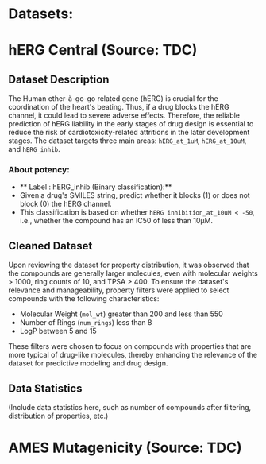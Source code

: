 # Datasets:

# hERG Central (Source: TDC)

## Dataset Description
The Human ether-à-go-go related gene (hERG) is crucial for the coordination of the heart's beating. 
Thus, if a drug blocks the hERG channel, it could lead to severe adverse effects. 
Therefore, the reliable prediction of hERG liability in the early stages of drug design is essential to reduce the risk of cardiotoxicity-related attritions in the later development stages. 
The dataset targets three main areas: `hERG_at_1uM`, `hERG_at_10uM`, and `hERG_inhib`.

### About potency:

- ** Label : hERG_inhib (Binary classification):**
- Given a drug's SMILES string, predict whether it blocks (1) or does not block (0) the hERG channel.
- This classification is based on whether `hERG inhibition_at_10uM < -50`, i.e., whether the compound has an IC50 of less than 10µM.

## Cleaned Dataset
Upon reviewing the dataset for property distribution, it was observed that the compounds are generally larger molecules, even with molecular weights > 1000, ring counts of 10, and TPSA > 400. To ensure the dataset's relevance and manageability, property filters were applied to select compounds with the following characteristics:
- Molecular Weight (`mol_wt`) greater than 200 and less than 550
- Number of Rings (`num_rings`) less than 8
- LogP between 5 and 15

These filters were chosen to focus on compounds with properties that are more typical of drug-like molecules, thereby enhancing the relevance of the dataset for predictive modeling and drug design.

## Data Statistics
(Include data statistics here, such as number of compounds after filtering, distribution of properties, etc.)

# AMES Mutagenicity (Source: TDC)

